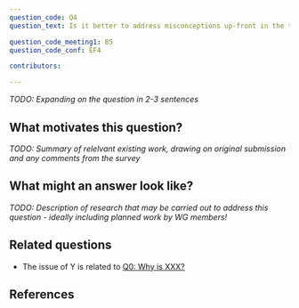 ```yaml
---
question_code: Q4 
question_text: Is it better to address misconceptions up-front in the teaching (e.g. by presenting example student work and asking "where is the mistake"), rather than trying to detect and give feedback in it after the mistake is made? 

question_code_meeting1: B5 
question_code_conf: EF4 

contributors: 

---
```

*TODO: Expanding on the question in 2-3 sentences*

## What motivates this question?

*TODO: Summary of relelvant existing work, drawing on original submission and any comments from the survey*

## What might an answer look like?

*TODO: Description of research that may be carried out to address this question - ideally including planned work by WG members!*

## Related questions

* The issue of Y is related to [Q0: Why is XXX?](Q0)

## References
